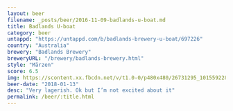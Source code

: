 ```yaml
---
layout: beer
filename: _posts/beer/2016-11-09-badlands-u-boat.md
title: Badlands U-boat
category: beer
untappd: "https://untappd.com/b/badlands-brewery-u-boat/697226"
country: "Australia"
brewery: "Badlands Brewery"
breweryURL: "/brewery/badlands-brewery.html"
style: "Märzen"
score: 6.5
img: https://scontent.xx.fbcdn.net/v/t1.0-0/p480x480/26731295_10155922810813745_4336070583078277858_n.jpg?oh=9d0c9ccb61ced34e244eafa550889c76&oe=5B0534E4
beer-date: "2018-01-13"
desc: "Very lagerish. Ok but I’m not excited about it"
permalink: /beer/:title.html
---
```

